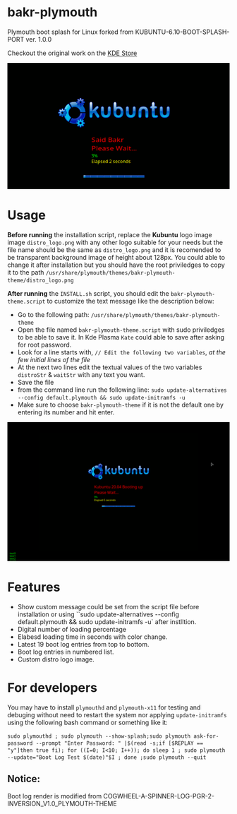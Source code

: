 # bakr-plymouth
Plymouth boot splash for Linux forked from KUBUNTU-6.10-BOOT-SPLASH-PORT ver. 1.0.0

Checkout the original work on the [KDE Store](https://store.kde.org/p/1511317/)

![Screenshot](bakr-plymouth-theme/screenshot2.png "Screenshot preview!")

# Usage
**Before running** the installation script, replace the **Kubuntu** logo image image `distro_logo.png` with any other logo suitable for your needs but the file name should be the same as `distro_logo.png` and it is recomended to be transparent background image of height about 128px. You could able to change it after installation but you should have the root priviledges to copy it to the path `/usr/share/plymouth/themes/bakr-plymouth-theme/distro_logo.png`

**After running** the `INSTALL.sh` script, you should edit the `bakr-plymouth-theme.script` to customize the text message like the description below:
* Go to the following path: `/usr/share/plymouth/themes/bakr-plymouth-theme`
* Open the file named `bakr-plymouth-theme.script` with sudo priviledges to be able to save it. In Kde Plasma `Kate` could able to save after asking for root password.
* Look for a line starts with, `// Edit the following two variables`, *at the few initial lines of the file*
* At the next two lines edit the textual values of the two variables `distroStr` & `waitStr` with any text you want.
* Save the file
* from the command line run the following line: 
`sudo update-alternatives --config default.plymouth && sudo update-initramfs -u`
* Make sure to choose `bakr-plymouth-theme` if it is not the default one by entering its number and hit enter.

![Screenshot](bakr-plymouth-theme/screenshot3.png "Screenshot preview!")

# Features
* Show custom message could be set from the script file before installation or using ``sudo update-alternatives --config default.plymouth && sudo update-initramfs -u` after instlltion.
* Digital number of loading percentage
* Elabesd loading time in seconds with color change.
* Latest 19 boot log entries from top to bottom.
* Boot log entries in numbered list.
* Custom distro logo image.


# For developers
You may have to install `plymouthd` and `plymouth-x11` for testing and debuging without need to restart the system nor applying `update-initramfs` using the following bash command or something like it:
```
sudo plymouthd ; sudo plymouth --show-splash;sudo plymouth ask-for-password --prompt "Enter Password: " |$(read -s;if [$REPLAY == "y"]then true fi); for ((I=0; I<10; I++)); do sleep 1 ; sudo plymouth --update="Boot Log Test $(date)"$I ; done ;sudo plymouth --quit
```


## Notice:
Boot log render is modified from COGWHEEL-A-SPINNER-LOG-PGR-2-INVERSION_V1.0_PLYMOUTH-THEME

